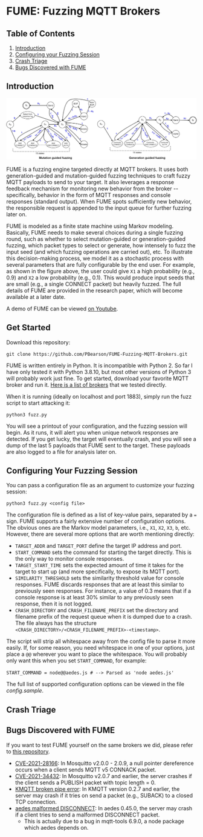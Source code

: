 # FUME: Fuzzing MQTT Brokers

## Table of Contents
1. [Introduction](#introduction)
2. [Configuring your Fuzzing Session](#config)
3. [Crash Triage](#triage)
4. [Bugs Discovered with FUME](#discoveries)

## Introduction

![FUME Markov Models](images/fuzz_algorithm_both.jpg)

FUME is a fuzzing engine targeted directly at MQTT brokers. It uses both generation-guided and mutation-guided fuzzing techniques to craft fuzzy MQTT payloads to send to your target. It also leverages a response feedback mechanism for monitoring new behavior from the broker -- specifically, behavior in the form of MQTT responses and console responses (standard output). When FUME spots sufficiently new behavior, the responsible request is appended to the input queue for further fuzzing later on.

FUME is modeled as a finite state machine using Markov modeling. Basically, FUME needs to make several choices during a single fuzzing round, such as whether to select mutation-guided or generation-guided fuzzing, which packet types to select or generate, how intensely to fuzz the input seed (and which fuzzing operations are carried out), etc. To illustrate this decision-making process, we model it as a stochastic process with several parameters that are fully configurable by the end user. For example, as shown in the figure above, the user could give `X1` a high probability (e.g., 0.9) and `X2` a low probability (e.g., 0.1). This would produce input seeds that are small (e.g., a single CONNECT packet) but heavily fuzzed. The full details of FUME are provided in the research paper, which will become available at a later date.

A demo of FUME can be viewed [on Youtube](https://www.youtube.com/watch?v=99gAayiIcEo).

## Get Started

Download this repository:

```
git clone https://github.com/PBearson/FUME-Fuzzing-MQTT-Brokers.git
```

FUME is written entirely in Python. It is incompatible with Python 2. So far I have only tested it with Python 3.8.10, but most other versions of Python 3 will probably work just fine. To get started, download your favorite MQTT broker and run it. [Here is a list of brokers](https://github.com/PBearson/FUME_Targets) that we tested directly.

When it is running (ideally on localhost and port 1883), simply run the fuzz script to start attacking it:

```
python3 fuzz.py
```

You will see a printout of your configuration, and the fuzzing session will begin. As it runs, it will alert you when unique network responses are detected. If you get lucky, the target will eventually crash, and you will see a dump of the last 5 payloads that FUME sent to the target. These payloads are also logged to a file for analysis later on.

## Configuring Your Fuzzing Session

You can pass a configuration file as an argument to customize your fuzzing session:

```
python3 fuzz.py <config file>
```

The configuration file is defined as a list of key-value pairs, separated by a `=` sign. FUME supports a fairly extensive number of configuration options. The obvious ones are the Markov model parameters, i.e., `X1`, `X2`, `X3`, `b`, etc. However, there are several more options that are worth mentioning directly:

* `TARGET_ADDR` and `TARGET_PORT` define the target IP address and port.
* `START_COMMAND` sets the command for starting the target directly. This is the only way to monitor console responses.
* `TARGET_START_TIME` sets the expected amount of time it takes for the target to start up (and more specifically, to expose its MQTT port).
* `SIMILARITY_THRESHOLD` sets the similarity threshold value for console responses. FUME discards responses that are at least this similar to previously seen responses. For instance, a value of 0.3 means that if a console response is at least 30% similar to any previously seen response, then it is not logged.
* `CRASH_DIRECTORY` and `CRASH_FILENAME_PREFIX` set the directory and filename prefix of the request queue when it is dumped due to a crash. The file always has the structure `<CRASH_DIRECTORY>/<CRASH_FILENAME_PREFIX>-<timestamp>`.

The script will strip all whitespace away from the config file to parse it more easily. If, for some reason, you need whitespace in one of your options, just place a `@@` wherever you want to place the whitespace. You will probably only want this when you set `START_COMMAND`, for example:

`
START_COMMAND = node@@aedes.js # --> Parsed as 'node aedes.js'
`

The full list of supported configuration options can be viewed in the file _config.sample_.

## Crash Triage

## Bugs Discovered with FUME

If you want to test FUME yourself on the same brokers we did, please refer to [this repository](https://github.com/PBearson/FUME_Targets).

* [CVE-2021-28166](https://nvd.nist.gov/vuln/detail/CVE-2021-28166): In Mosquitto v2.0.0 - 2.0.9, a null pointer dereference occurs when a client sends MQTT v5 CONNACK packet.
* [CVE-2021-34432](https://nvd.nist.gov/vuln/detail/CVE-2021-34432): In Mosquitto v2.0.7 and earlier, the server crashes if the client sends a PUBLISH packet with topic length = 0.
* [KMQTT broken pipe error](https://github.com/davidepianca98/KMQTT/commit/7a4e31567c1a850e86bdc0660e243e7e6e9a33cf): In KMQTT version 0.2.7 and earlier, the server may crash if it tries on send a packet (e.g., SUBACK) to a closed TCP connection.
* [aedes malformed DISCONNECT](https://github.com/mqttjs/mqtt-packet/pull/107): In aedes 0.45.0, the server may crash if a client tries to send a malformed DISCONNECT packet.
  * This is actually due to a bug in mqtt-tools 6.9.0, a node package which aedes depends on.
